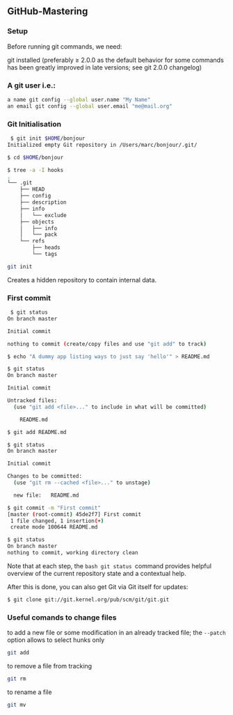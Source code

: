 ## GitHub-Mastering

### Setup

Before running git commands, we need:

git installed (preferably ≥ 2.0.0 as the default behavior for some commands has been greatly improved in late versions; see git 2.0.0 changelog)

### A git user i.e.:

```bash
a name git config --global user.name "My Name"
an email git config --global user.email "me@mail.org"
```

### Git Initialisation

 
```bash
 $ git init $HOME/bonjour
Initialized empty Git repository in /Users/marc/bonjour/.git/

$ cd $HOME/bonjour

$ tree -a -I hooks
.
└── .git
    ├── HEAD
    ├── config
    ├── description
    ├── info
    │   └── exclude
    ├── objects
    │   ├── info
    │   └── pack
    └── refs
        ├── heads
        └── tags
 ```
 
 ```bash 
 git init 
 ``` 
 Creates a hidden repository to contain internal data.
 
 ### First commit
 
```bash
 $ git status
On branch master

Initial commit

nothing to commit (create/copy files and use "git add" to track)

$ echo "A dummy app listing ways to just say 'hello'" > README.md

$ git status
On branch master

Initial commit

Untracked files:
  (use "git add <file>..." to include in what will be committed)

	README.md

$ git add README.md

$ git status
On branch master

Initial commit

Changes to be committed:
  (use "git rm --cached <file>..." to unstage)

  new file:   README.md

$ git commit -m "First commit"
[master (root-commit) 45de2f7] First commit
 1 file changed, 1 insertion(+)
 create mode 100644 README.md

$ git status
On branch master
nothing to commit, working directory clean
```

Note that at each step, the ```bash git status ```command provides helpful overview of the current repository state and a contextual help.

After this is done, you can also get Git via Git itself for updates:

```bash
$ git clone git://git.kernel.org/pub/scm/git/git.git
```

### Useful comands to change files

to add a new file or some modification in an already tracked file; the ``` --patch ``` option allows to select hunks only
 ```bash 
 git add  
 ```

to remove a file from tracking
```bash
git rm 
```

 to rename a file
```bash
git mv
``` 

